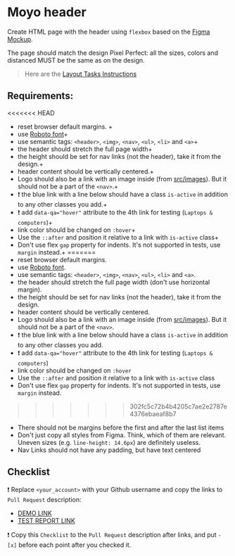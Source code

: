 # Moyo header
Create HTML page with the header using `flexbox` based on the [Figma Mockup](https://www.figma.com/file/1sog2rmfyCjnVxkeZ3ptnc/MOYO-%2F-Header?node-id=0%3A1&mode=dev).

The page should match the design Pixel Perfect: all the sizes, colors and distanced MUST be the same as on the design.

> Here are the [Layout Tasks Instructions](https://mate-academy.github.io/layout_task-guideline)

## Requirements:

<<<<<<< HEAD
- reset browser default margins. +
- use [Roboto font](https://fonts.google.com/specimen/Roboto)+
- use semantic tags: `<header>`, `<img>`, `<nav>`, `<ul>`, `<li>` and `<a>`+
- the header should stretch the full page width+
- the height should be set for nav links (not the header), take it from the design.+
- header content should be vertically centered.+
- Logo should also be a link with an image inside (from [src/images](src/images)). But it should not be a part of the `<nav>`.+
- ❗️ the blue link with a line below should have a class `is-active` in addition to any other classes you add.+
- ❗️ add `data-qa="hover"` attribute to the 4th link for testing (`Laptops & computers`)+
- link color should be changed on `:hover`+
- Use the `::after` and position it relative to a link with `is-active` class+
- Don't use flex `gap` property for indents. It's not supported in tests, use `margin` instead.+
=======
- reset browser default margins.
- use [Roboto font](https://fonts.google.com/specimen/Roboto).
- use semantic tags: `<header>`, `<img>`, `<nav>`, `<ul>`, `<li>` and `<a>`.
- the header should stretch the full page width (don't use horizontal margin).
- the height should be set for nav links (not the header), take it from the design.
- header content should be vertically centered.
- Logo should also be a link with an image inside (from [src/images](src/images)). But it should not be a part of the `<nav>`.
- ❗️ the blue link with a line below should have a class `is-active` in addition to any other classes you add.
- ❗️ add `data-qa="hover"` attribute to the 4th link for testing (`Laptops & computers`)
- link color should be changed on `:hover`
- Use the `::after` and position it relative to a link with `is-active` class
- Don't use flex `gap` property for indents. It's not supported in tests, use `margin` instead.
>>>>>>> 302fc5c72b4b4205c7ae2e2787e4376ebaeaf8b7
- There should not be margins before the first and after the last list items
- Don't just copy all styles from Figma. Think, which of them are relevant. Uneven sizes (e.g. `line-height: 14.6px`) are definitely useless.
- Nav Links should not have any padding, but have text centered

## Checklist

❗️ Replace `<your_account>` with your Github username and copy the links to `Pull Request` description:

- [DEMO LINK](https://https://github.com/MindControl01.github.io/layout_moyo-header/)
- [TEST REPORT LINK](https://https://github.com/MindControl01.github.io/layout_moyo-header/report/html_report/)

❗️ Copy this `Checklist` to the `Pull Request` description after links, and put `- [x]` before each point after you checked it.

